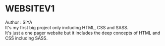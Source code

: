 # WEBSITEV1
Author : SIYA <br>
It's my first big project only including HTML, CSS and SASS.<br>
It's just a one pager website but it includes the deep concepts of HTML and CSS including SASS.
